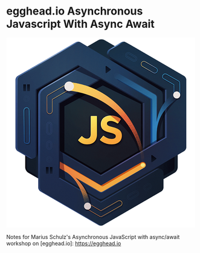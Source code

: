 # egghead.io Asynchronous Javascript With Async Await
![](EGH_AsyncJSAwait_Final-01.png)

Notes for Marius Schulz's Asynchronous JavaScript with async/await workshop on [egghead.io]: https://egghead.io
